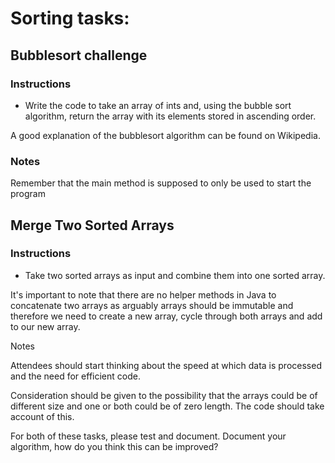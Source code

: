 # Sorting tasks:

## Bubblesort challenge

### Instructions

- Write the code to take an array of ints and, using the bubble sort algorithm, return the array with its elements stored in ascending order.

A good explanation of the bubblesort algorithm can be found on Wikipedia.

### Notes
Remember that the main method is supposed to only be used to start the program





## Merge Two Sorted Arrays

### Instructions

- Take two sorted arrays as input and combine them into one sorted array.

It's important to note that there are no helper methods in Java to concatenate two arrays as arguably arrays should be immutable and therefore we need
to create a new array, cycle through both arrays and add to our new array.

Notes

Attendees should start thinking about the speed at which data is processed and the need for efficient code.

Consideration should be given to the possibility that the arrays could be of different size and one or both could be of zero length.
The code should take account of this.


For both of these tasks, please test and document. Document your algorithm, how do you think this can be improved?